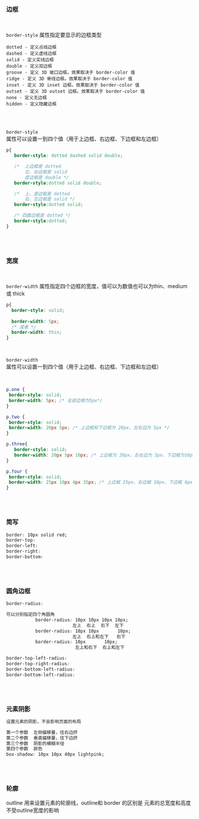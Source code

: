 ### 边框

<br>

```border-style``` 属性指定要显示的边框类型

```
dotted - 定义点线边框
dashed - 定义虚线边框
solid - 定义实线边框
double - 定义双边框
groove - 定义 3D 坡口边框。效果取决于 border-color 值
ridge - 定义 3D 脊线边框。效果取决于 border-color 值
inset - 定义 3D inset 边框。效果取决于 border-color 值
outset - 定义 3D outset 边框。效果取决于 border-color 值
none - 定义无边框
hidden - 定义隐藏边框
 ```

 <br>

 <br>

```border-style``` 属性可以设置一到四个值（用于上边框、右边框、下边框和左边框）

 ```css
p{
    border-style: dotted dashed solid double;

    /*  上边框是 dotted
        左、右边框是 solid
        底边框是 double */
    border-style:dotted solid double; 

    /*  上、底边框是 dotted
        右、左边框是 solid */
    border-style:dotted solid;

    /* 四面边框是 dotted */
    border-style:dotted;
}

```

<br>

<br>


### 宽度

<br>

```border-width``` 属性指定四个边框的宽度，值可以为数值也可以为thin、medium 或 thick

```css
p{
  border-style: solid;
  
  border-width: 5px;
  /* 或者 */
  border-width: thin;
}
 ```

 <br>

 ```border-width``` 属性可以设置一到四个值（用于上边框、右边框、下边框和左边框）

 <br>

 ```css
p.one {
  border-style: solid;
  border-width: 5px; /* 全部边框为5px*/
}

p.two {
  border-style: solid;
  border-width: 20px 5px; /* 上边框和下边框为 20px，左右边为 5px */
}

p.three{
    border-style: solid;
    border-width: 20px 5px 10px; /* 上边框为 20px，左右边为 5px，下边框为10px */
}

p.four {
  border-style: solid;
  border-width: 25px 10px 4px 35px; /* 上边框 25px，右边框 10px，下边框 4px，左边框 35px */
}
 ```

 <br>

 <br>

 ### 简写

 ```css
 border: 10px solid red;
 border-top:
 border-left:
 border-right:
 border-bottom:
 ```

 <br>

 <br>

 ### 圆角边框

 ```css
border-radius:

可以分别指定四个角圆角
            border-radius: 10px 10px 10px 10px;
                          左上  右上  右下  左下
            border-radius: 10px 10px       10px;
                          左上  右上和左下   右下
            border-radius: 10px       10px;
                           左上和右下  右上和左下

border-top-left-radius:
border-top-right-radius:
border-bottom-left-radius:
border-bottom-left-radius:
 ```

<br>

<br>

### 元素阴影

```css
设置元素的阴影，不会影响页面的布局

第一个参数  左侧偏移量，往右边挤
第二个参数  垂直偏移量，往下边挤
第三个参数  阴影的模糊半径
第四个参数  颜色
box-shadow: 10px 10px 40px lightpink;
```

<br>

<br>


### 轮廓

outline 用来设置元素的轮廓线，outline和 border 的区别是 元素的总宽度和高度不受outline宽度的影响
